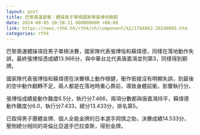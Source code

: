 ```yaml
---
layout: post
title: 巴黎奧運直擊｜體操男子單槓國家隊張博恒摘銅
date: 2024-08-05 20:58:11.000000000 +08:00
link: https://news.rthk.hk/rthk/ch/component/k2/1764862-20240805.htm
categories: rthk
---
```


巴黎奧運體操項目男子單槓決賽，國家隊代表張博恒和蘇煒德，同樣在落地動作失誤，最終張博恒憑成績13.966分，與中華台北代表唐嘉鴻並列第3，同樣得到銅牌。

國家隊代表張博恒和蘇煒德在決賽槓上動作穩健，衝作銜接沒有明顯失誤，到最後的空中動作翻轉不足，兩人都是在落地時重心靠前，導致身體前衝，影響執行分。

張博恒成績是動作難度6.5分，執行分7.466，兩項分數都與唐嘉鴻持平，蘇煒德動作難度分6.0，執行分7.433，總分13.433分，排名第5。

已取得男子團體金牌、個人全能金牌的日本選手岡慎之助，決賽成績14.533分，壓倒總分相同的哥倫比亞選手巴拉查斯，得到金牌。
